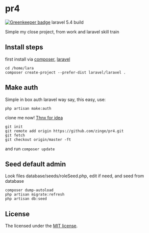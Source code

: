 # pr4

[![Greenkeeper badge](https://badges.greenkeeper.io/zinge/pr4.svg)](https://greenkeeper.io/)
laravel 5.4 build

Simple my close project, from work and laravel skill train
## Install steps
first install via [composer](http://getcomposer.org/), [laravel](https://laravel.com)
```
cd /home/lara
composer create-project --prefer-dist laravel/laravel .
```
## Make auth
Simple in box auth laravel way say, this easy, use:
```
php artisan make:auth
```

clone me now! [Thnx for idea](http://stackoverflow.com/questions/5377960/whats-the-best-practice-to-git-clone-into-an-existing-folder)
```
git init
git remote add origin https://github.com/zinge/pr4.git
git fetch
git checkout origin/master -ft
```
and run `composer update`

## Seed default admin
Look files database/seeds/roleSeed.php, edit if need, and seed from database
```
composer dump-autoload
php artisan migrate:refresh
php artisan db:seed
```

## License
The licensed under the [MIT license](http://opensource.org/licenses/MIT).
